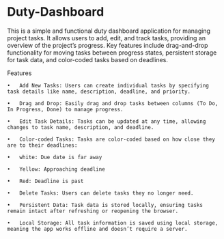 # Duty-Dashboard

This is a simple and functional duty dashboard application for managing project tasks. It allows users to add, edit, and track tasks, providing an overview of the project’s progress. Key features include drag-and-drop functionality for moving tasks between progress states, persistent storage for task data, and color-coded tasks based on deadlines.



Features

	•	Add New Tasks: Users can create individual tasks by specifying task details like name, description, deadline, and priority.

	•	Drag and Drop: Easily drag and drop tasks between columns (To Do, In Progress, Done) to manage progress.

	•	Edit Task Details: Tasks can be updated at any time, allowing changes to task name, description, and deadline.

	•	Color-coded Tasks: Tasks are color-coded based on how close they are to their deadlines:

	•	white: Due date is far away

	•	Yellow: Approaching deadline

	•	Red: Deadline is past

	•	Delete Tasks: Users can delete tasks they no longer need.

	•	Persistent Data: Task data is stored locally, ensuring tasks remain intact after refreshing or reopening the browser.

	•	Local Storage: All task information is saved using local storage, meaning the app works offline and doesn’t require a server.

 
